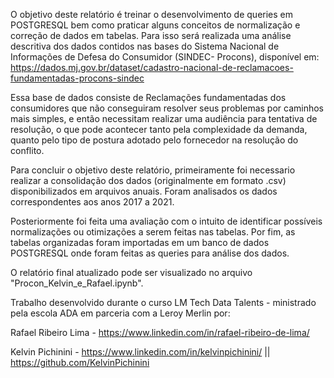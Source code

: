 O objetivo deste relatório é treinar o desenvolvimento de queries em POSTGRESQL bem como praticar alguns conceitos de normalização e correção de dados em tabelas. Para isso será realizada uma análise descritiva dos dados contidos nas bases do 
Sistema Nacional de Informações de Defesa do Consumidor (SINDEC- Procons), disponível em: 
https://dados.mj.gov.br/dataset/cadastro-nacional-de-reclamacoes-fundamentadas-procons-sindec

Essa base de dados consiste de Reclamações fundamentadas dos consumidores que não conseguiram
resolver seus problemas por caminhos mais simples, e então necessitam realizar uma audiência para tentativa 
de resolução, o que pode acontecer tanto pela complexidade da demanda, quanto pelo tipo de postura
adotado pelo fornecedor na resolução do conflito.

Para concluir o objetivo deste relatório, primeiramente foi necessario realizar a consolidação dos dados (originalmente
em formato .csv) disponibilizados em arquivos anuais. Foram analisados os dados correspondentes aos anos 2017 a 2021.

Posteriormente foi feita uma avaliação com o intuito de identificar possíveis normalizações ou otimizações a serem feitas nas
tabelas. Por fim, as tabelas organizadas foram importadas em um banco de dados POSTGRESQL onde foram feitas as queries
para análise dos dados.

O relatório final atualizado pode ser visualizado no arquivo "Procon_Kelvin_e_Rafael.ipynb".

Trabalho desenvolvido durante o curso LM Tech Data Talents - ministrado pela escola ADA em parceria com a Leroy Merlin por:

Rafael Ribeiro Lima - https://www.linkedin.com/in/rafael-ribeiro-de-lima/

Kelvin Pichinini - https://www.linkedin.com/in/kelvinpichinini/ || https://github.com/KelvinPichinini
